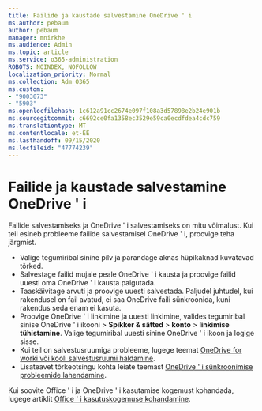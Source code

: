 ```yaml
---
title: Failide ja kaustade salvestamine OneDrive ' i
ms.author: pebaum
author: pebaum
manager: mnirkhe
ms.audience: Admin
ms.topic: article
ms.service: o365-administration
ROBOTS: NOINDEX, NOFOLLOW
localization_priority: Normal
ms.collection: Adm_O365
ms.custom:
- "9003073"
- "5903"
ms.openlocfilehash: 1c612a91cc2674e097f108a3d57898e2b24e901b
ms.sourcegitcommit: c6692ce0fa1358ec3529e59ca0ecdfdea4cdc759
ms.translationtype: MT
ms.contentlocale: et-EE
ms.lasthandoff: 09/15/2020
ms.locfileid: "47774239"
---
```

# <a name="saving-files-and-folders-to-onedrive"></a>Failide ja kaustade salvestamine OneDrive ' i

Failide salvestamiseks ja OneDrive ' i salvestamiseks on mitu võimalust. Kui teil esineb probleeme failide salvestamisel OneDrive ' i, proovige teha järgmist.

- Valige tegumiribal sinine pilv ja parandage aknas hüpikaknad kuvatavad tõrked.
- Salvestage failid mujale peale OneDrive ' i kausta ja proovige failid uuesti oma OneDrive ' i kausta paigutada.
- Taaskäivitage arvuti ja proovige uuesti salvestada. Paljudel juhtudel, kui rakendusel on fail avatud, ei saa OneDrive faili sünkroonida, kuni rakendus seda enam ei kasuta.    
- Proovige OneDrive ' i linkimine ja uuesti linkimine, valides tegumiribal sinise OneDrive ' i ikooni > **Spikker & sätted**  >  **konto**  >  **linkimise tühistamine**. Valige tegumiribal uuesti sinine OneDrive ' i ikoon ja logige sisse.
- Kui teil on salvestusruumiga probleeme, lugege teemat [OneDrive for worki või kooli salvestusruumi haldamine](https://support.microsoft.com/office/manage-your-onedrive-for-work-or-school-storage-31519161-059c-4764-b6f8-f5cd29f7fe68).
- Lisateavet tõrkeotsingu kohta leiate teemast [OneDrive ' i sünkroonimise probleemide lahendamine](https://docs.microsoft.com/alchemyinsights/fix-onedrive-sync-issues).  

Kui soovite Office ' i ja OneDrive ' i kasutamise kogemust kohandada, lugege artiklit [Office ' i kasutuskogemuse kohandamine](https://support.microsoft.com/office/customize-the-save-experience-in-office-786200a7-f5f2-4d26-a3ae-b78c60dd5d3b).
